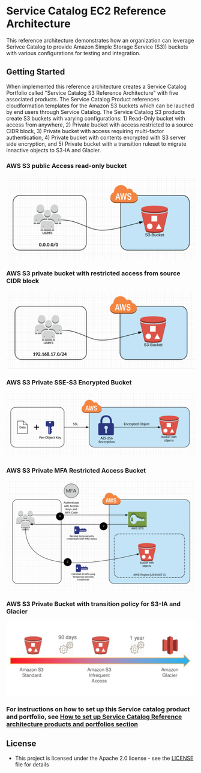 # Service Catalog EC2 Reference Architecture

This reference architecture demonstrates how an organization can leverage Serivce Catalog to provide Amazon Simple Storage Service (S3)) buckets with various configurations for testing and integration.

## Getting Started

When implemented this reference architecture creates a Service Catalog Portfolio called "Service Catalog S3 Reference Architecture" with five associated products.  The Service Catalog Product references cloudformation templates for the Amazon S3 buckets which can be lauched by end users through Service Catalog.  The Service Catalog S3 products create S3 buckets with varying configurations: 1) Read-Only bucket with access from anywhere, 2) Private bucket with access restricted to a source CIDR block, 3) Private bucket with access requiring multi-factor authentication, 4) Private bucket with contents encrypted with S3 server side encryption, and 5) Private bucket with a transition ruleset to migrate innactive objects to S3-IA and Glacier. 

### AWS S3 public Access read-only bucket

![sc-s3-public-ra-architecture.png](sc-s3-public-ra-architecture.png)

### AWS S3 private bucket with restricted access from source CIDR block

![sc-s3-cidr-ra-architecture.png](sc-s3-cidr-ra-architecture.png)

### AWS S3 Private SSE-S3 Encrypted Bucket

![sc-s3-encyprted-ra-architecture.png](sc-s3-encrypted-ra-architecture.png)

### AWS S3 Private MFA Restricted Access Bucket

![sc-s3-mfa-ra-architecture.png](sc-s3-mfa-ra-architecture.png)

### AWS S3 Private Bucket with transition policy for S3-IA and Glacier

![sc-s3-transition-ra-architecture.png](sc-s3-transition-ra-architecture.png)

### For instructions on how to set up this Service catalog product and portfolio, see [How to set up Service Catalog Reference architecture products and portfolios section](https://github.com/aws-samples/aws-service-catalog-reference-architectures)

## License

* This project is licensed under the Apache 2.0 license - see the [LICENSE](LICENSE) file for details

 
